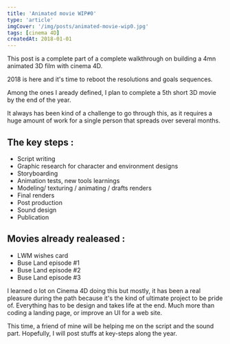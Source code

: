 ```yaml
---
title: 'Animated movie WIP#0'
type: 'article'
imgCover: '/img/posts/animated-movie-wip0.jpg'
tags: [cinema 4D]
createdAt: 2018-01-01
---
```


This post is a complete part of a complete walkthrough on building a 4mn animated 3D film with cinema 4D.
<!--more-->

2018 is here and it's time to reboot the resolutions and goals sequences.

Among the ones I aready defined, I plan to complete a 5th short 3D movie by the end of the year.

It always has been kind of a challenge to go through this, as it requires a huge amount of work for a single person that spreads over several months.

## The key steps :

* Script writing
* Graphic research for character and environment designs
* Storyboarding
* Animation tests, new tools learnings
* Modeling/ texturing / animating / drafts renders
* Final renders
* Post production
* Sound design
* Publication

## Movies already realeased :

* LWM wishes card
* Buse Land episode #1
* Buse Land episode #2
* Buse Land episode #3

I learned o lot on Cinema 4D doing this but mostly, it has been a real pleasure during the path because it's the kind of ultimate project to be pride of. Everything has to be design and takes life at the end. Much more than coding a landing page, or improve an UI for a web site.

This time, a friend of mine will be helping me on the script and the sound part. Hopefully, I will post stuffs at key-steps along the year.